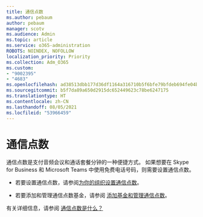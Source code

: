 ```yaml
---
title: 通信点数
ms.author: pebaum
author: pebaum
manager: scotv
ms.audience: Admin
ms.topic: article
ms.service: o365-administration
ROBOTS: NOINDEX, NOFOLLOW
localization_priority: Priority
ms.collection: Adm_O365
ms.custom:
- "9002395"
- "4683"
ms.openlocfilehash: ad38513dbb177d36df1164a316710b5f6bfe79bfdeb694fe04b6df9ff4949f20
ms.sourcegitcommit: b5f7da89a650d2915dc652449623c78be6247175
ms.translationtype: HT
ms.contentlocale: zh-CN
ms.lasthandoff: 08/05/2021
ms.locfileid: "53966459"
---
```

# <a name="communication-credits"></a>通信点数

通信点数是支付音频会议和通话套餐分钟的一种便捷方式。 如果想要在 Skype for Business 和 Microsoft Teams 中使用免费电话号码，则需要设置通信点数。

- 若要设置通信点数，请参阅[为你的组织设置通信点数](https://docs.microsoft.com/microsoftteams/set-up-communications-credits-for-your-organization)。 

- 若要添加和管理通信点数基金，请参阅 [添加基金和管理通信点数](https://docs.microsoft.com/microsoftteams/add-funds-and-manage-communications-credits)。 

有关详细信息，请参阅 [通信点数是什么？](https://docs.microsoft.com/microsoftteams/what-are-communications-credits)
